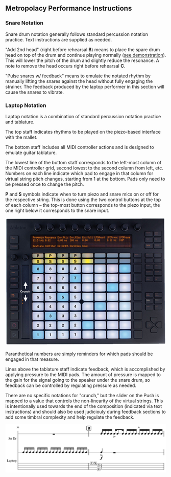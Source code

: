 ## Metropolacy Performance Instructions


### **Snare Notation**
Snare drum notation generally follows standard percussion notation practice. Text instructions are supplied as needed.

"Add 2nd head" (right before rehearsal **B**) means to place the spare drum head on top of the drum and continue playing normally ([see demonstration](https://youtu.be/qDQ7eHNufNs?t=53)). This will lower the pitch of the drum and slightly reduce the resonance. A note to remove the head occurs right before rehearsal **C**.

"Pulse snares w/ feedback" means to emulate the notated rhythm by manually lifting the snares against the head without fully engaging the strainer. The feedback produced by the laptop performer in this section will cause the snares to vibrate.


### **Laptop Notation**
Laptop notation is a combination of standard percussion notation practice and tablature.

The top staff indicates rhythms to be played on the piezo-based interface with the mallet.

The bottom staff includes all MIDI controller actions and is designed to emulate guitar tablature.

The lowest line of the bottom staff corresponds to the left-most column of the MIDI controller grid, second lowest to the second column from left, etc.
Numbers on each line indicate which pad to engage in that column for virtual string pitch changes, starting from 1 at the bottom. Pads only need to be pressed once to change the pitch.

**P** and **S** symbols indicate when to turn piezo and snare mics on or off for the respective string. This is done using the two control buttons at the top of each column – the top-most button corresponds to the piezo input, the one right below it corresponds to the snare input.

<img src="../images/metro-push-nums.jpg" width="640"/>

Paranthetical numbers are simply reminders for which pads should be engaged in that measure.

Lines above the tablature staff indicate feedback, which is accomplished by applying pressure to the MIDI pads. The amount of pressure is mapped to the gain for the signal going to the speaker under the snare drum, so feedback can be controlled by regulating pressure as needed.

There are no specific notations for "crunch," but the slider on the Push is mapped to a value that controls the non-linearity of the virtual strings. This is intentionally used towards the end of the composition (indicated via text instructions) and should also be used judiciouly during feedback sections to add some timbral complexity and help regulate the feedback.

<img src="../images/metropolacy-notation.png" width="800"/>